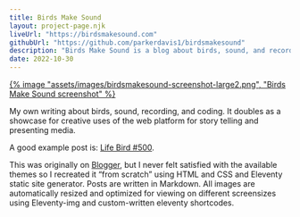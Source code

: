```yaml
---
title: Birds Make Sound
layout: project-page.njk
liveUrl: "https://birdsmakesound.com"
githubUrl: "https://github.com/parkerdavis1/birdsmakesound"
description: "Birds Make Sound is a blog about birds, sound, and recording."
date: 2022-10-30
---
```

<!-- <div class="full-width"> -->
<div class="reading-width">

<!-- ![Birds Make Sound Screenshot](/assets/images/birdsmakesound-screenshot-large.png) -->
<a href="https://birdsmakesound.com" target="_blank">
{% image "assets/images/birdsmakesound-screenshot-large2.png", "Birds Make Sound screenshot" %}
</a>

My own writing about birds, sound, recording, and coding. It doubles as a showcase for creative uses of the web platform for story telling and presenting media. 

A good example post is:  <a href="https://birdsmakesound.com/blog/life-bird-500/">Life Bird #500</a>. 

This was originally on [Blogger](https://birdsmakesound.blogspot.com/), but I never felt satisfied with the available themes so I recreated it “from scratch” using HTML and CSS and Eleventy static site generator. Posts are written in Markdown. All images are automatically resized and optimized for viewing on different screensizes using Eleventy-img and custom-written eleventy shortcodes.

</div>

